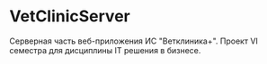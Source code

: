 # VetClinicServer
Серверная часть веб-приложения ИС "Ветклиника+". Проект VI семестра для дисциплины IT решения в бизнесе.
